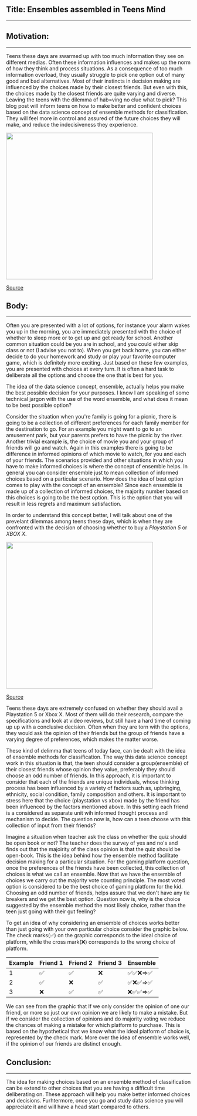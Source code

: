 **Title:** Ensembles assembled in Teens Mind
-----------------------------------------------------------------------------------------------------------------------------------------------
-----------------------------------------------------------------------------------------------------------------------------------------------
**Motivation:**
-----------------------------------------------------------------------------------------------------------------------------------------------
-----------------------------------------------------------------------------------------------------------------------------------------------

Teens these days are swarmed up with too much information they see on different medias. Often these information influences and makes up the norm of how they think and process situations.  As a consequence of too much information overload, they usually struggle to pick one option out of many good and bad alternatives. Most of their instincts in decision making are influenced by the choices made by their closest friends. But even with this, the choices made by the closest friends are quite varying and diverse. Leaving the teens with the dilemma of hab=ving no clue what to pick? This blog post will inform teens on how to make better and confident choices based on the data science concept of ensemble methods for classification. They will feel more in control and assured of the future choices they will make, and reduce the indecisiveness they experience.

<img src="http://meritcd.com/blogs/wp-content/uploads/2014/04/Decision-Making.jpg" width="400" height="400">

[Source](http://meritcd.com/blogs/improve-your-decision-making-improve-your-leadership-2/)


**Body:**
-----------------------------------------------------------------------------------------------------------------------------------------------
-----------------------------------------------------------------------------------------------------------------------------------------------
Often you are presented with a lot of options, for instance your alarm wakes you up in the morning, you are immediately presented with the choice of whether to sleep more or to get up and get ready for school. Another common situation could be you are in school, and you could either skip class or not (I advise you not to). When you get back home, you can either decide to do your homework and study or play your favorite computer game, which is definitely more exciting. Just based on these few examples, you are presented with choices at every turn. It is often a hard task to deliberate all the options and choose the one that is best for you.

The idea of the data science concept, ensemble, actually helps you make the best possible decision for your purposes. I know I am speaking of some technical jargon with the use of the word ensemble, and what does it mean to be best possible option? 

Consider the situation when you're family is going for a picnic, there is going to be a collection of different preferences for each family member for the destination to go. For an example you might want to go to an amusement park, but your parents prefers to have the picnic by the river. Another trivial example is, the choice of movie you and your group of friends will go and watch. Again in this examples there is going to be difference in informed opinions of which movie to watch, for you and each of your friends. The scenarios provided and other situations in which you have to make informed choices is where the concept of ensemble helps. In general you can consider ensemble just to  mean collection of informed choices based on a particular scenario. How does the idea of best option comes to play with the concept of an ensemble? Since each ensemble is made up of a collection of informed choices, the majority number based on this choices is going to be the best option. This is the option that you will result in less regrets and maximum satisfaction.


In order to understand this concept better, I will talk about one of the prevelant dilemmas among teens these days, which is when they are confronted with the decision of choosing whether to buy a *Playstation 5* or *XBOX X*.


<img src="xbox.jpg" width="400" height="400">

[Source](https://www.essentiallysports.com/which-one-to-buy-xbox-series-x-vs-playstation-5-microsoft-sony-esports-news-2020/)


Teens these days are extremely confused on whether they should avail a Playstation 5 or Xbox X. Most of them will do their research, compare the specifications and look at video reviews, but still have a hard time of coming up up with a conclusive decision. Often when they are torn with the options, they would ask the opinion of their friends but the group of friends have a varying degree of preferences, which makes the matter worse.

These kind of delimma that teens of today face, can be dealt with the idea of ensemble methods for classification. The way this data science concept work in this situation is that, the teen should consider a group(ensemble) of their closest friends whose opinion they value, preferably they should choose an odd number of friends. In this approach, it is important to consider that each of the friends are unique individuals, whose thinking process has been influenced by a variety of factors such as, upbringing, ethnicity, social condition, family composition and others. It is important to stress here that the choice (playstation vs xbox) made by the friend has been influenced by the factors mentioned above. In this setting each friend is a considered as separate unit wih informed thought process and mechanism to decide. The question now is, how can a teen choose with this collection of input from their friends?


Imagine a situation when teacher ask the class on whether the quiz should be open book or not? The teacher does the survey of yes and no's and finds out that the majoirity of the class opinion is that the quiz should be open-book. This is the idea behind how the ensemble method facilitate decision making for a particular situation. For the gaming platform question, once the preferences of the friends have been collected, this collection of choices is what we call an ensemble. Now that we have the ensemble of choices we carry out the majority vote counting principle. The most voted option is considered to be the best choice of gaming platform for the kid. Choosing an odd number of friends, helps assure that we don't have any tie breakers and we get the best option. Question now is, why is the choice suggested by the ensemble method the most likely choice, rather than the teen just going with their gut feeling?

To get an idea of why considering an ensemble of choices works better than just going with your own particular choice consider the graphic below. The check marks(✅) on the graphic corresponds to the ideal choice of platform, while the cross mark(❌) corresponds to the wrong choice of platform.

| Example | Friend 1    | Friend 2   |  Friend 3  | Ensemble |
|--------|--------|--------|---------|---------------|
|  1     | ✅    |   ✅    | ❌     | ✅✅❌=>✅  |
|  2     | ✅    |   ❌    | ✅     | ✅❌✅=>✅  |
|  3     | ❌    |   ✅    | ✅     | ❌✅✅=>✅  |

We can see from the graphic that If we only consider the opinion of one our friend, or more so just our own opinion we are likely to make a mistake. But if we consider the collection of opinions and do majority voting we reduce the chances of making a mistake for which platform to purchase. This is based on the hypothetical that we know what the ideal platform of choice is, represented by the check mark. More over the idea of ensemble works well, if the opinion of our friends are distinct enough.

**Conclusion:**
-----------------------------------------------------------------------------------------------------------
-----------------------------------------------------------------------------------------------------------

The idea for  making choices based on an ensemble method of classification can be extend to other choices that you are having a difficult time deliberating on. These approach will help you make better informed choices and decisions. Furhtermore, once you go and study data science you will appreciate it and will have a head start compared to others.
